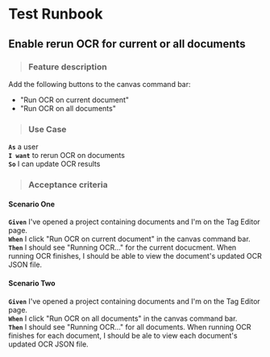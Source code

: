 # Test Runbook

## **Enable rerun OCR for current or all documents**

> ### Feature description ###
Add the following buttons to the canvas command bar:
- "Run OCR on current document"
- "Run OCR on all documents"

> ### Use Case ###
**`As`** a user  
**`I want`** to rerun OCR on documents  
**`So`** I can update OCR results  

> ### Acceptance criteria ###
#### Scenario One ####
**`Given`** I've opened a project containing documents and I'm on the Tag Editor page.  
**`When`** I click "Run OCR on current document" in the canvas command bar.  
**`Then`** I should see "Running OCR..." for the current docucment. When running OCR finishes, I should be able to view the document's updated OCR JSON file.  

#### **Scenario Two** ####
**`Given`** I've opened a project containing documents and I'm on the Tag Editor page.  
**`When`** I click "Run OCR on all documents" in the canvas command bar.  
**`Then`** I should see "Running OCR..." for all documents. When running OCR finishes for each document, I should be ale to view each document's updated OCR JSON file.  
